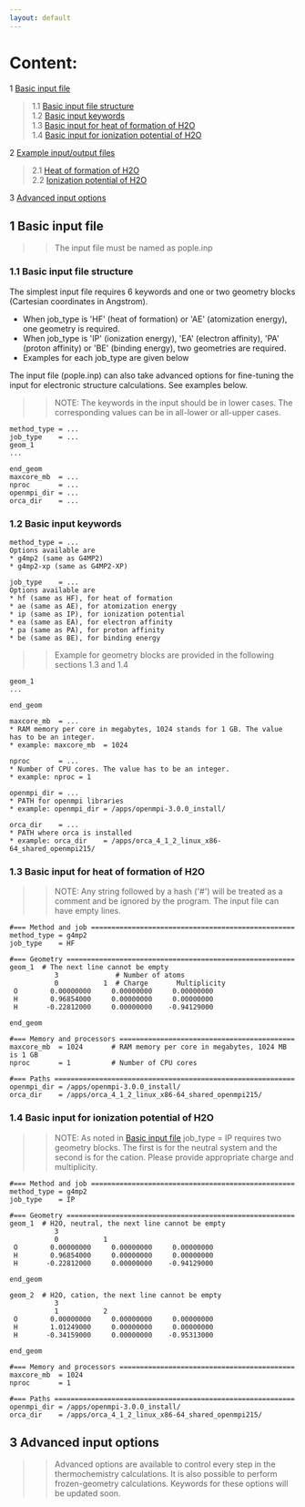 ```yaml
---
layout: default
---
```


# Content:
1 [Basic input file](#1-Basic-input-file)  
   > 1.1 [Basic input file structure](#1.1-Basic-input-file-structure)  
   > 1.2 [Basic input keywords](#1.2-Basic-input-keywords)  
   > 1.3 [Basic input for heat of formation of H2O](#1.3-Basic-input-for-heat-of-formation-of-H2O)  
   > 1.4 [Basic input for ionization potential of H2O](#1.4-Basic-input-for-ionization-potential-of-H2O)

2 [Example input/output files](#2.-Example-input/output-files)
   > 2.1 [Heat of formation of H2O](#2.1-Heat-of-formation-of-H2O)  
   > 2.2 [Ionization potential of H2O](#2.2-Ionization-potential-of-H2O)

3 [Advanced input options](#3-Advanced-input-options)
   

## 1 Basic input file
>> The input file must be named as pople.inp

### 1.1 Basic input file structure
The simplest input file requires 6 keywords and one or two geometry blocks (Cartesian coordinates in Angstrom). 
* When job_type is 'HF' (heat of formation) or 'AE' (atomization energy), one geometry is required.
* When job_type is 'IP' (ionization energy), 'EA' (electron affinity), 'PA' (proton affinity) or 'BE' (binding energy), two geometries are required. 
* Examples for each job_type are given below

The input file (pople.inp) can also take advanced options for fine-tuning the input for electronic structure calculations. See examples below.

>> NOTE: The keywords in the input should be in lower cases. The corresponding values can be in all-lower or all-upper cases.

```
method_type = ...
job_type    = ...
geom_1
...

end_geom
maxcore_mb  = ...
nproc       = ...
openmpi_dir = ...
orca_dir    = ...
```
### 1.2 Basic input keywords

```
method_type = ...
Options available are 
* g4mp2 (same as G4MP2)
* g4mp2-xp (same as G4MP2-XP)
```

```
job_type    = ...
Options available are 
* hf (same as HF), for heat of formation
* ae (same as AE), for atomization energy
* ip (same as IP), for ionization potential
* ea (same as EA), for electron affinity
* pa (same as PA), for proton affinity
* be (same as BE), for binding energy
```

>> Example for geometry blocks are provided in the following sections 1.3 and 1.4
```
geom_1
...

end_geom
```

```
maxcore_mb  = ...
* RAM memory per core in megabytes, 1024 stands for 1 GB. The value has to be an integer. 
* example: maxcore_mb  = 1024
```

```
nproc       = ...
* Number of CPU cores. The value has to be an integer. 
* example: nproc = 1
```

```
openmpi_dir = ...
* PATH for openmpi libraries
* example: openmpi_dir = /apps/openmpi-3.0.0_install/
```

```
orca_dir    = ...
* PATH where orca is installed
* example: orca_dir    = /apps/orca_4_1_2_linux_x86-64_shared_openmpi215/ 
```

### 1.3 Basic input for heat of formation of H2O

>> NOTE: Any string followed by a hash ('#') will be treated as a comment and be ignored by the program.
>> The input file can have empty lines.

```
#=== Method and job ==================================================
method_type = g4mp2
job_type    = HF

#=== Geometry ========================================================
geom_1  # The next line cannot be empty
           3              # Number of atoms    
           0           1  # Charge       Multiplicity
 O        0.00000000     0.00000000     0.00000000
 H        0.96854000     0.00000000     0.00000000
 H       -0.22812000     0.00000000    -0.94129000

end_geom

#=== Memory and processors ===========================================
maxcore_mb  = 1024       # RAM memory per core in megabytes, 1024 MB is 1 GB
nproc       = 1          # Number of CPU cores 

#=== Paths ===========================================================
openmpi_dir = /apps/openmpi-3.0.0_install/
orca_dir    = /apps/orca_4_1_2_linux_x86-64_shared_openmpi215/

```

### 1.4 Basic input for ionization potential of H2O
>> NOTE: As noted in [Basic input file](#1.-Basic-input-file)  job_type = IP requires two geometry blocks. The first is for the neutral system and the second is for the cation. Please provide appropriate charge and multiplicity.

```
#=== Method and job ==================================================
method_type = g4mp2
job_type    = IP

#=== Geometry ========================================================
geom_1  # H2O, neutral, the next line cannot be empty
           3                  
           0           1  
 O        0.00000000     0.00000000     0.00000000
 H        0.96854000     0.00000000     0.00000000
 H       -0.22812000     0.00000000    -0.94129000

end_geom

geom_2  # H2O, cation, the next line cannot be empty
           3                  
           1           2 
 O        0.00000000     0.00000000     0.00000000
 H        1.01249000     0.00000000     0.00000000
 H       -0.34159000     0.00000000    -0.95313000

end_geom

#=== Memory and processors ===========================================
maxcore_mb  = 1024       
nproc       = 1          

#=== Paths ===========================================================
openmpi_dir = /apps/openmpi-3.0.0_install/
orca_dir    = /apps/orca_4_1_2_linux_x86-64_shared_openmpi215/

```

## 3 Advanced input options
>> Advanced options are available to control every step in the thermochemistry calculations. It is also possible to perform frozen-geometry calculations. Keywords for these options will be updated soon.

